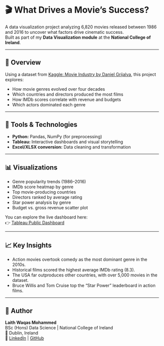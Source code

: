 # 🎬 What Drives a Movie’s Success?

A data visualization project analyzing 6,820 movies released between 1986 and 2016 to uncover what factors drive cinematic success.  
Built as part of my **Data Visualization module** at the **National College of Ireland**.

---

## 🧠 Overview
Using a dataset from [Kaggle: Movie Industry by Daniel Grijalva](https://www.kaggle.com/datasets/danielgrijalvas/movies), this project explores:
- How movie genres evolved over four decades  
- Which countries and directors produced the most films  
- How IMDb scores correlate with revenue and budgets  
- Which actors dominated each genre  

---

## 🧰 Tools & Technologies
- **Python:** Pandas, NumPy (for preprocessing)
- **Tableau:** Interactive dashboards and visual storytelling
- **Excel/XLSX conversion:** Data cleaning and transformation

---

## 📊 Visualizations
- Genre popularity trends (1986–2016)
- IMDb score heatmap by genre
- Top movie-producing countries
- Directors ranked by average rating
- Star power analysis by genre
- Budget vs. gross revenue scatter plot

You can explore the live dashboard here:  
👉 [Tableau Public Dashboard](https://public.tableau.com/app/profile/laith.ahmed/viz/WhatdrivesAMoviesSuccessTheDashboard/Dashboard1)

---

## 📈 Key Insights
- Action movies overtook comedy as the most dominant genre in the 2010s.  
- Historical films scored the highest average IMDb rating (8.3).  
- The USA far outproduces other countries, with over 5,000 movies in the dataset.  
- Bruce Willis and Tom Cruise top the “Star Power” leaderboard in action films.

---

## 🧾 Author
**Laith Waqas Mohammed**  
BSc (Hons) Data Science | National College of Ireland  
📍 Dublin, Ireland  
🔗 [LinkedIn](https://www.linkedin.com/in/laithwm) | [GitHub](https://github.com/Laithwm)
